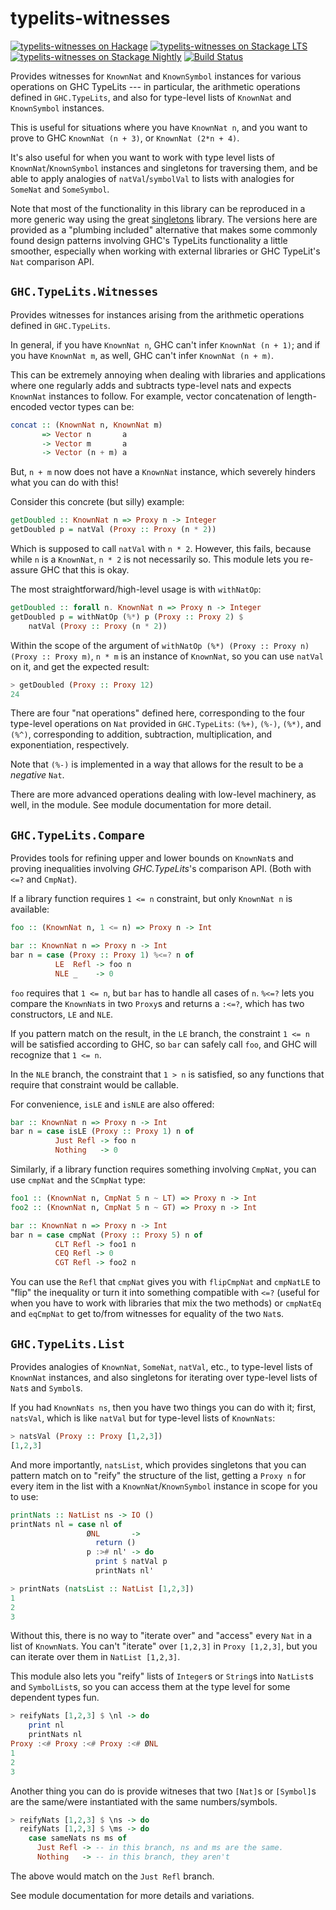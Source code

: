 typelits-witnesses
==================

[![typelits-witnesses on Hackage](https://img.shields.io/hackage/v/typelits-witnesses.svg?maxAge=2592000)](https://hackage.haskell.org/package/typelits-witnesses)
[![typelits-witnesses on Stackage LTS](http://stackage.org/package/typelits-witnesses/badge/lts)](http://stackage.org/lts/package/typelits-witnesses)
[![typelits-witnesses on Stackage Nightly](http://stackage.org/package/typelits-witnesses/badge/nightly)](http://stackage.org/nightly/package/typelits-witnesses)
[![Build Status](https://travis-ci.org/mstksg/typelits-witnesses.svg?branch=master)](https://travis-ci.org/mstksg/typelits-witnesses)


Provides witnesses for `KnownNat` and `KnownSymbol` instances for various
operations on GHC TypeLits --- in particular, the arithmetic operations
defined in `GHC.TypeLits`, and also for type-level lists of `KnownNat` and
`KnownSymbol` instances.

This is useful for situations where you have `KnownNat n`, and you want to
prove to GHC `KnownNat (n + 3)`, or `KnownNat (2*n + 4)`.

It's also useful for when you want to work with type level lists of
`KnownNat`/`KnownSymbol` instances and singletons for traversing them, and be
able to apply analogies of `natVal`/`symbolVal` to lists with analogies for
`SomeNat` and `SomeSymbol`.

Note that most of the functionality in this library can be reproduced in a more
generic way using the great [singletons][] library.  The versions here are
provided as a "plumbing included" alternative that makes some commonly found
design patterns involving GHC's TypeLits functionality a little smoother,
especially when working with external libraries or GHC TypeLit's `Nat`
comparison API.

[singletons]: https://hackage.haskell.org/package/singletons


`GHC.TypeLits.Witnesses`
------------------------

Provides witnesses for instances arising from the arithmetic operations
defined in `GHC.TypeLits`.

In general, if you have `KnownNat n`, GHC can't infer `KnownNat (n + 1)`;
and if you have `KnownNat m`, as well, GHC can't infer `KnownNat (n + m)`.

This can be extremely annoying when dealing with libraries and applications
where one regularly adds and subtracts type-level nats and expects `KnownNat`
instances to follow.  For example, vector concatenation of length-encoded
vector types can be:

~~~haskell
concat :: (KnownNat n, KnownNat m)
       => Vector n       a
       -> Vector m       a
       -> Vector (n + m) a
~~~

But, `n + m` now does not have a `KnownNat` instance, which severely hinders
what you can do with this!

Consider this concrete (but silly) example:

~~~haskell
getDoubled :: KnownNat n => Proxy n -> Integer
getDoubled p = natVal (Proxy :: Proxy (n * 2))
~~~

Which is supposed to call `natVal` with `n * 2`.  However, this fails, because
while `n` is a `KnownNat`, `n * 2` is not necessarily so.  This module lets
you re-assure GHC that this is okay.

The most straightforward/high-level usage is with `withNatOp`:

~~~haskell
getDoubled :: forall n. KnownNat n => Proxy n -> Integer
getDoubled p = withNatOp (%*) p (Proxy :: Proxy 2) $
    natVal (Proxy :: Proxy (n * 2))
~~~

Within the scope of the argument of
`withNatOp (%*) (Proxy :: Proxy n) (Proxy :: Proxy m)`, `n * m` is an instance
of `KnownNat`, so you can use `natVal` on it, and get the expected result:

~~~haskell
> getDoubled (Proxy :: Proxy 12)
24
~~~

There are four "nat operations" defined here, corresponding to the four
type-level operations on `Nat` provided in `GHC.TypeLits`: `(%+)`, `(%-)`,
`(%*)`, and `(%^)`, corresponding to addition, subtraction, multiplication,
and exponentiation, respectively.

Note that `(%-)` is implemented in a way that allows for the result to be a
*negative* `Nat`.

There are more advanced operations dealing with low-level machinery, as well,
in the module.  See module documentation for more detail.

`GHC.TypeLits.Compare`
----------------------

Provides tools for refining upper and lower bounds on `KnownNat`s and proving
inequalities involving *GHC.TypeLits*'s comparison API. (Both with `<=?` and
`CmpNat`).

If a library function requires `1 <= n` constraint, but only `KnownNat n` is
available:

~~~haskell
foo :: (KnownNat n, 1 <= n) => Proxy n -> Int

bar :: KnownNat n => Proxy n -> Int
bar n = case (Proxy :: Proxy 1) %<=? n of
          LE  Refl -> foo n
          NLE _    -> 0
~~~

`foo` requires that `1 <= n`, but `bar` has to handle all cases of `n`.  `%<=?`
lets you compare the `KnownNat`s in two `Proxy`s and returns a `:<=?`, which
has two constructors, `LE` and `NLE`.

If you pattern match on the result, in the `LE` branch, the constraint
`1 <= n` will be satisfied according to GHC, so `bar` can safely call
`foo`, and GHC will recognize that `1 <= n`.

In the `NLE` branch, the constraint that `1 > n` is satisfied, so any
functions that require that constraint would be callable.

For convenience, `isLE` and `isNLE` are also offered:

~~~haskell
bar :: KnownNat n => Proxy n -> Int
bar n = case isLE (Proxy :: Proxy 1) n of
          Just Refl -> foo n
          Nothing   -> 0
~~~

Similarly, if a library function requires something involving `CmpNat`,
you can use `cmpNat` and the `SCmpNat` type:

~~~haskell
foo1 :: (KnownNat n, CmpNat 5 n ~ LT) => Proxy n -> Int
foo2 :: (KnownNat n, CmpNat 5 n ~ GT) => Proxy n -> Int

bar :: KnownNat n => Proxy n -> Int
bar n = case cmpNat (Proxy :: Proxy 5) n of
          CLT Refl -> foo1 n
          CEQ Refl -> 0
          CGT Refl -> foo2 n
~~~

You can use the `Refl` that `cmpNat` gives you with `flipCmpNat` and
`cmpNatLE` to "flip" the inequality or turn it into something compatible
with `<=?` (useful for when you have to work with libraries that mix the
two methods) or `cmpNatEq` and `eqCmpNat` to get to/from witnesses for
equality of the two `Nat`s.

`GHC.TypeLits.List`
-------------------

Provides analogies of `KnownNat`, `SomeNat`, `natVal`, etc., to type-level
lists of `KnownNat` instances, and also singletons for iterating over
type-level lists of `Nat`s and `Symbol`s.

If you had `KnownNats ns`, then you have two things you can do with it; first,
`natsVal`, which is like `natVal` but for type-level lists of `KnownNats`:

~~~haskell
> natsVal (Proxy :: Proxy [1,2,3])
[1,2,3]
~~~

And more importantly, `natsList`, which provides singletons that you can
pattern match on to "reify" the structure of the list, getting a `Proxy n` for
every item in the list with a `KnownNat`/`KnownSymbol` instance in scope for
you to use:

~~~haskell
printNats :: NatList ns -> IO ()
printNats nl = case nl of
                 ØNL       ->
                   return ()
                 p :># nl' -> do
                   print $ natVal p
                   printNats nl'
~~~

~~~haskell
> printNats (natsList :: NatList [1,2,3])
1
2
3
~~~

Without this, there is no way to "iterate over" and "access" every `Nat` in a
list of `KnownNat`s.  You can't "iterate" over `[1,2,3]` in `Proxy [1,2,3]`,
but you can iterate over them in `NatList [1,2,3]`.

This module also lets you "reify" lists of `Integer`s or `String`s into
`NatList`s and `SymbolList`s, so you can access them at the type level for
some dependent types fun.

~~~haskell
> reifyNats [1,2,3] $ \nl -> do
    print nl
    printNats nl
Proxy :<# Proxy :<# Proxy :<# ØNL
1
2
3
~~~

Another thing you can do is provide witneses that two `[Nat]`s or `[Symbol]`s
are the same/were instantiated with the same numbers/symbols.

~~~haskell
> reifyNats [1,2,3] $ \ns -> do
  reifyNats [1,2,3] $ \ms -> do
    case sameNats ns ms of
      Just Refl -> -- in this branch, ns and ms are the same.
      Nothing   -> -- in this branch, they aren't
~~~

The above would match on the `Just Refl` branch.

See module documentation for more details and variations.


